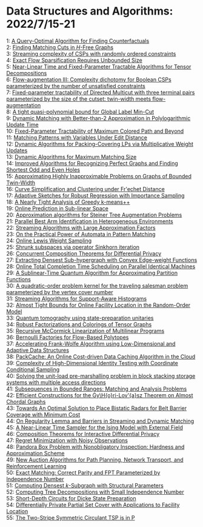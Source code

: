 # Data Structures and Algorithms: 2022/7/15-21  
1: [A Query-Optimal Algorithm for Finding Counterfactuals](https://doi.org/10.48550/arXiv.2207.07072)  
2: [Finding Matching Cuts in $H$-Free Graphs](https://doi.org/10.48550/arXiv.2207.07095)  
3: [Streaming complexity of CSPs with randomly ordered constraints](https://doi.org/10.48550/arXiv.2207.07158)  
4: [Exact Flow Sparsification Requires Unbounded Size](https://doi.org/10.48550/arXiv.2207.07363)  
5: [Near-Linear Time and Fixed-Parameter Tractable Algorithms for Tensor  Decompositions](https://doi.org/10.48550/arXiv.2207.07417)  
6: [Flow-augmentation III: Complexity dichotomy for Boolean CSPs  parameterized by the number of unsatisfied constraints](https://doi.org/10.48550/arXiv.2207.07422)  
7: [Fixed-parameter tractability of Directed Multicut with three terminal  pairs parameterized by the size of the cutset: twin-width meets  flow-augmentation](https://doi.org/10.48550/arXiv.2207.07425)  
8: [A tight quasi-polynomial bound for Global Label Min-Cut](https://doi.org/10.48550/arXiv.2207.07426)  
9: [Dynamic Matching with Better-than-2 Approximation in Polylogarithmic  Update Time](https://doi.org/10.48550/arXiv.2207.07438)  
10: [Fixed-Parameter Tractability of Maximum Colored Path and Beyond](https://doi.org/10.48550/arXiv.2207.07449)  
11: [Matching Patterns with Variables Under Edit Distance](https://doi.org/10.48550/arXiv.2207.07477)  
12: [Dynamic Algorithms for Packing-Covering LPs via Multiplicative Weight  Updates](https://doi.org/10.48550/arXiv.2207.07519)  
13: [Dynamic Algorithms for Maximum Matching Size](https://doi.org/10.48550/arXiv.2207.07607)  
14: [Improved Algorithms for Recognizing Perfect Graphs and Finding Shortest  Odd and Even Holes](https://doi.org/10.48550/arXiv.2207.07613)  
15: [Approximating Highly Inapproximable Problems on Graphs of Bounded  Twin-Width](https://doi.org/10.48550/arXiv.2207.07708)  
16: [Curve Simplification and Clustering under Fr\'echet Distance](https://doi.org/10.48550/arXiv.2207.07809)  
17: [Adaptive Sketches for Robust Regression with Importance Sampling](https://doi.org/10.48550/arXiv.2207.07822)  
18: [A Nearly Tight Analysis of Greedy k-means++](https://doi.org/10.48550/arXiv.2207.07949)  
19: [Online Prediction in Sub-linear Space](https://doi.org/10.48550/arXiv.2207.07974)  
20: [Approximation algorithms for Steiner Tree Augmentation Problems](https://doi.org/10.48550/arXiv.2207.07983)  
21: [Parallel Best Arm Identification in Heterogeneous Environments](https://doi.org/10.48550/arXiv.2207.08015)  
22: [Streaming Algorithms with Large Approximation Factors](https://doi.org/10.48550/arXiv.2207.08075)  
23: [On the Practical Power of Automata in Pattern Matching](https://doi.org/10.48550/arXiv.2207.08120)  
24: [Online Lewis Weight Sampling](https://doi.org/10.48550/arXiv.2207.08268)  
25: [Shrunk subspaces via operator Sinkhorn iteration](https://doi.org/10.48550/arXiv.2207.08311)  
26: [Concurrent Composition Theorems for Differential Privacy](https://doi.org/10.48550/arXiv.2207.08335)  
27: [Extracting Densest Sub-hypergraph with Convex Edge-weight Functions](https://doi.org/10.48550/arXiv.2207.08340)  
28: [Online Total Completion Time Scheduling on Parallel Identical Machines](https://doi.org/10.48550/arXiv.2207.08550)  
29: [A Sublinear-Time Quantum Algorithm for Approximating Partition Functions](https://doi.org/10.48550/arXiv.2207.08643)  
30: [A quadratic-order problem kernel for the traveling salesman problem  parameterized by the vertex cover number](https://doi.org/10.48550/arXiv.2207.08678)  
31: [Streaming Algorithms for Support-Aware Histograms](https://doi.org/10.48550/arXiv.2207.08686)  
32: [Almost Tight Bounds for Online Facility Location in the Random-Order  Model](https://doi.org/10.48550/arXiv.2207.08783)  
33: [Quantum tomography using state-preparation unitaries](https://doi.org/10.48550/arXiv.2207.08800)  
34: [Robust Factorizations and Colorings of Tensor Graphs](https://doi.org/10.48550/arXiv.2207.08913)  
35: [Recursive McCormick Linearization of Multilinear Programs](https://doi.org/10.48550/arXiv.2207.08955)  
36: [Bernoulli Factories for Flow-Based Polytopes](https://doi.org/10.48550/arXiv.2207.08965)  
37: [Accelerating Frank-Wolfe Algorithm using Low-Dimensional and Adaptive  Data Structures](https://doi.org/10.48550/arXiv.2207.09002)  
38: [PackCache: An Online Cost-driven Data Caching Algorithm in the Cloud](https://doi.org/10.48550/arXiv.2207.09035)  
39: [Complexity of High-Dimensional Identity Testing with Coordinate  Conditional Sampling](https://doi.org/10.48550/arXiv.2207.09102)  
40: [Solving the unit-load pre-marshalling problem in block stacking storage  systems with multiple access directions](https://doi.org/10.48550/arXiv.2207.09118)  
41: [Subsequences in Bounded Ranges: Matching and Analysis Problems](https://doi.org/10.48550/arXiv.2207.09201)  
42: [Efficient Constructions for the Gy\H{o}ri-Lov\'{a}sz Theorem on Almost  Chordal Graphs](https://doi.org/10.48550/arXiv.2207.09262)  
43: [Towards An Optimal Solution to Place Bistatic Radars for Belt Barrier  Coverage with Minimum Cost](https://doi.org/10.48550/arXiv.2207.11818)  
44: [On Regularity Lemma and Barriers in Streaming and Dynamic Matching](https://doi.org/10.48550/arXiv.2207.09354)  
45: [A Near-Linear Time Sampler for the Ising Model with External Field](https://doi.org/10.48550/arXiv.2207.09391)  
46: [Composition Theorems for Interactive Differential Privacy](https://doi.org/10.48550/arXiv.2207.09397)  
47: [Regret Minimization with Noisy Observations](https://doi.org/10.48550/arXiv.2207.09435)  
48: [Pandora Box Problem with Nonobligatory Inspection: Hardness and  Approximation Scheme](https://doi.org/10.48550/arXiv.2207.09545)  
49: [New Auction Algorithms for Path Planning, Network Transport, and  Reinforcement Learning](https://doi.org/10.48550/arXiv.2207.09588)  
50: [Exact Matching: Correct Parity and FPT Parameterized by Independence  Number](https://doi.org/10.48550/arXiv.2207.09797)  
51: [Computing Densest $k$-Subgraph with Structural Parameters](https://doi.org/10.48550/arXiv.2207.09803)  
52: [Computing Tree Decompositions with Small Independence Number](https://doi.org/10.48550/arXiv.2207.09993)  
53: [Short-Depth Circuits for Dicke State Preparation](https://doi.org/10.48550/arXiv.2207.09998)  
54: [Differentially Private Partial Set Cover with Applications to Facility  Location](https://doi.org/10.48550/arXiv.2207.10240)  
55: [The Two-Stripe Symmetric Circulant TSP is in P](https://doi.org/10.48550/arXiv.2207.10254)  